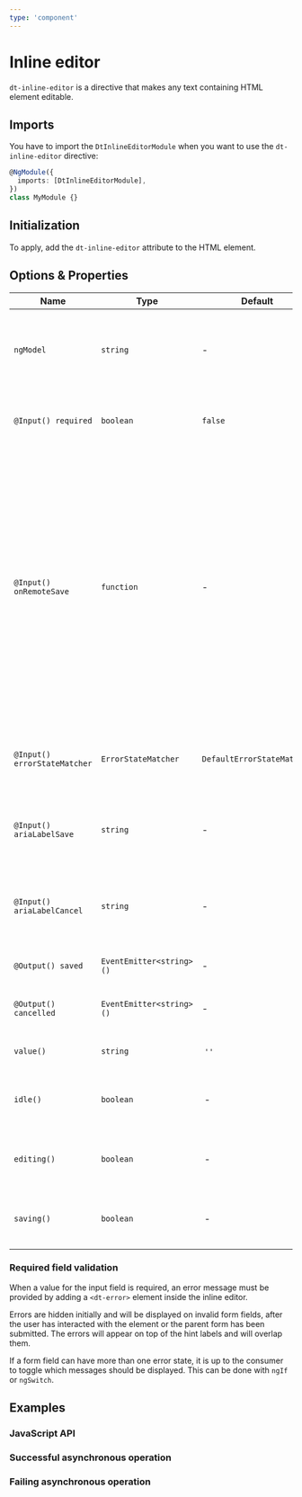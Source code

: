 ```yaml
---
type: 'component'
---
```


# Inline editor

`dt-inline-editor` is a directive that makes any text containing HTML element editable.

<docs-source-example example="InlineEditorDefaultExample"></docs-source-example>

## Imports

You have to import the `DtInlineEditorModule` when you want to use the `dt-inline-editor` directive:

```typescript
@NgModule({
  imports: [DtInlineEditorModule],
})
class MyModule {}
```

## Initialization

To apply, add the `dt-inline-editor` attribute to the HTML element.

## Options & Properties

| Name                         | Type                     | Default                    | Description                                                                                                                                                                                                                                  |
| ---------------------------- | ------------------------ | -------------------------- | -------------------------------------------------------------------------------------------------------------------------------------------------------------------------------------------------------------------------------------------- |
| `ngModel`                    | `string`                 | -                          | The two-way data-binding to set the content and handle changes.                                                                                                                                                                              |
| `@Input() required`          | `boolean`                | `false`                    | To specify that the input field must not be left empty.                                                                                                                                                                                      |
| `@Input() onRemoteSave`      | `function`               | -                          | A callback returning an Observable that will be triggered when the (potentially async) saving of the new value has finished. The inline editor needs to be notified so it can go back to idle state if ok or stay in editing mode if failed. |
| `@Input() errorStateMatcher` | `ErrorStateMatcher`      | `DefaultErrorStateMatcher` | A class used to control when error messages are shown.                                                                                                                                                                                       |
| `@Input() ariaLabelSave`     | `string`                 | -                          | Takes precedence as the save buttons's text alternative.                                                                                                                                                                                     |
| `@Input() ariaLabelCancel`   | `string`                 | -                          | Takes precedence as the cancel button's text alternative.                                                                                                                                                                                    |
| `@Output() saved`            | `EventEmitter<string>()` | -                          | Emitted when value is saved.                                                                                                                                                                                                                 |
| `@Output() cancelled`        | `EventEmitter<string>()` | -                          | Emitted when editing is cancelled.                                                                                                                                                                                                           |
| `value()`                    | `string`                 |  `''`                      |  Value of the inline editor.                                                                                                                                                                                                                 |
| `idle()`                     | `boolean`                |  -                         |  Whether current mode is idle (readonly).                                                                                                                                                                                                    |
| `editing()`                  | `boolean`                |  -                         |  Whether current mode is editing (readonly).                                                                                                                                                                                                 |
| `saving()`                   | `boolean`                |  -                         |  Whether current mode is saving (readonly).                                                                                                                                                                                                  |

### Required field validation

When a value for the input field is required, an error message must be provided by adding a `<dt-error>` element inside the inline editor.

<docs-source-example example="InlineEditorRequiredExample"></docs-source-example>

Errors are hidden initially and will be displayed on invalid form fields, after the user has interacted with the element or the parent form has been submitted. The errors will appear on top of the hint labels and will overlap them.

If a form field can have more than one error state, it is up to the consumer to toggle which messages should be displayed. This can be done with `ngIf` or `ngSwitch`.

## Examples

### JavaScript API

<docs-source-example example="InlineEditorApiExample"></docs-source-example>

### Successful asynchronous operation

<docs-source-example example="InlineEditorSuccessfulExample"></docs-source-example>

### Failing asynchronous operation

<docs-source-example example="InlineEditorFailingExample"></docs-source-example>
